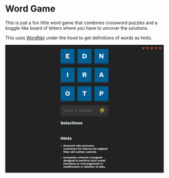 # Word Game

This is just a fun little word game that combines crossword puzzles and a boggle-like board of letters where you have to uncover the solutions.

This uses [WordNet](https://wordnet.princeton.edu/) under the hood to get definitions of words as hints.

![Screenshot](images/screenshot.png)
